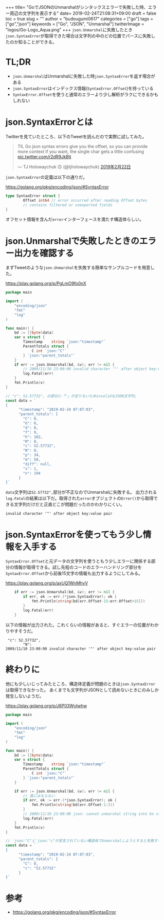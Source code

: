 +++
title= "GoでJSONのUnmarshalがシンタックスエラーで失敗した時、エラー周辺の文字列を表示する"
date= 2019-02-24T21:08:31+09:00
draft = false
toc = true
slug = ""
author = "budougumi0617"
categories = ["go"]
tags = ["go","json"]
keywords = ["Go", "JSON", "Unmarshal"]
twitterImage = "logos/Go-Logo_Aqua.png"
+++
`json.Unmarshal`に失敗したとき`json.SyntaxError`が取得できた場合は文字列の中のどの位置でパースに失敗したのか知ることができる。
<!--more-->

# TL;DR

- `json.Unmarshal`はUnmarshalに失敗した時`json.SyntaxError`を返す場合がある
- `json.SyntaxError`はインデックス情報(`SyntaxError.Offset`)を持っている
- `SyntaxError.Offset`を使うと通常のエラーより少し解析がラクにできるかもしれない

# json.SyntaxErrorとは

Twitterを見ていたところ、以下のTweetを読んだので実際に試してみた。


<blockquote class="twitter-tweet" data-lang="ja"><p lang="en" dir="ltr">TIL Go json syntax errors give you the offset, so you can provide more context if you want, the single char gets a little confusing <a href="https://t.co/r2dR9JkBjt">pic.twitter.com/r2dR9JkBjt</a></p>&mdash; TJ Holowaychuk 🙃 (@tjholowaychuk) <a href="https://twitter.com/tjholowaychuk/status/1098872828110229505?ref_src=twsrc%5Etfw">2019年2月22日</a></blockquote>
<script async src="https://platform.twitter.com/widgets.js" charset="utf-8"></script>

`json.SyntaxError`の定義は以下の通りだ。

https://golang.org/pkg/encoding/json/#SyntaxError

```go
type SyntaxError struct {
        Offset int64 // error occurred after reading Offset bytes
        // contains filtered or unexported fields
}
```

オフセット情報を含んだ`error`インターフェースを満たす構造体らしい。

# json.Unmarshalで失敗したときのエラー出力を確認する
まずTweetのような`json.Unmarshal`を失敗する簡単なサンプルコードを用意した。

https://play.golang.org/p/PgLmO9fo0nX

```go
package main

import (
	"encoding/json"
	"fmt"
	"log"
)

func main() {
	bd := []byte(data)
	var v struct {
		Timestamp    string `json:"timestamp"`
		ParentTotals struct {
			C int `json:"C"`
		} `json:"parent_totals"`
	}
	if err := json.Unmarshal(bd, &v); err != nil {
		// 2009/11/10 23:00:00 invalid character '"' after object key:value pair
		log.Fatal(err)
	}
	fmt.Println(v)
}

// "c": 52.57732", の部分に「"」が足りないためinvalidなJSON文字列。
const data = `
{
      "timestamp": "2019-02-24 07:07:03",
      "parent_totals": {
        "C": 0,
        "b": 0,
        "d": 0,
        "f": 9,
        "h": 102,
        "M": 0,
        "c": 52.57732",
        "N": 0,
        "p": 34,
        "m": 58,
        "diff": null,
        "s": 1,
        "n": 194
      }
}`
```

`data`文字列は`52.57732",`部分が不正なのでUnmarshalに失敗する。
出力される`log.Fatal`の結果は以下だ。取得された`error`オブジェクトの`Error()`から取得できる文字列だけだと正直どこが問題だったのかわかりにくい。

```
invalid character '"' after object key:value pair
```

# json.SyntaxErrorを使ってもう少し情報を入手する

`SyntaxError.Offset`と元データの文字列を使うともう少しエラーに関係する部分の情報が取得できる。試し先程のコードのエラーハンドリング部分を`SyntaxError.Offset`から前後15文字の情報も出力するようにしてみる。

https://play.golang.org/p/axUQ1WnMhvV

```go
	if err := json.Unmarshal(bd, &v); err != nil {
		if err, ok := err.(*json.SyntaxError); ok {
			fmt.Println(string(bd[err.Offset-15:err.Offset+15]))
		}
		log.Fatal(err)
	}
```

以下の情報が出力された。これくらいの情報があると、すぐエラーの位置がわかりやすそうだ。

```
 "c": 52.57732",
        "N":
2009/11/10 23:00:00 invalid character '"' after object key:value pair
```

# 終わりに

他にも少しいじってみたところ、構造体定義が問題のときは`json.SyntaxError`は取得できなかった。
あくまでも文字列がJSONとして読めないときにのみしか発生しないようだ。

https://play.golang.org/p/J6P03WyIwhw

```go
package main

import (
	"encoding/json"
	"fmt"
	"log"
)

func main() {
	bd := []byte(data)
	var v struct {
		Timestamp    string `json:"timestamp"`
		ParentTotals struct {
			C int `json:"C"`
		} `json:"parent_totals"`
	}

	if err := json.Unmarshal(bd, &v); err != nil {
		// 真にはならない
		if err, ok := err.(*json.SyntaxError); ok {
			fmt.Println(string(bd[err.Offset-1:]))
		}
		// 2009/11/10 23:00:00 json: cannot unmarshal string into Go struct field .C of type int
		log.Fatal(err)
	}
	fmt.Println(v)
}

// `json:"C"と`json:"c"が宣言されていない構造体でUnmarshalしようとすると失敗する正しいJSONシンタックスの文字列。
const data = `
{
      "timestamp": "2019-02-24 07:07:03",
      "parent_totals": {
        "C": 0,
        "c": "52.57732"
      }
}`
```

# 参考
- https://golang.org/pkg/encoding/json/#SyntaxError
